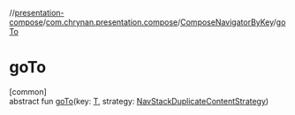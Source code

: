 //[presentation-compose](../../../index.md)/[com.chrynan.presentation.compose](../index.md)/[ComposeNavigatorByKey](index.md)/[goTo](go-to.md)

# goTo

[common]\
abstract fun [goTo](go-to.md)(key: [T](index.md), strategy: [NavStackDuplicateContentStrategy](../-nav-stack-duplicate-content-strategy/index.md))
